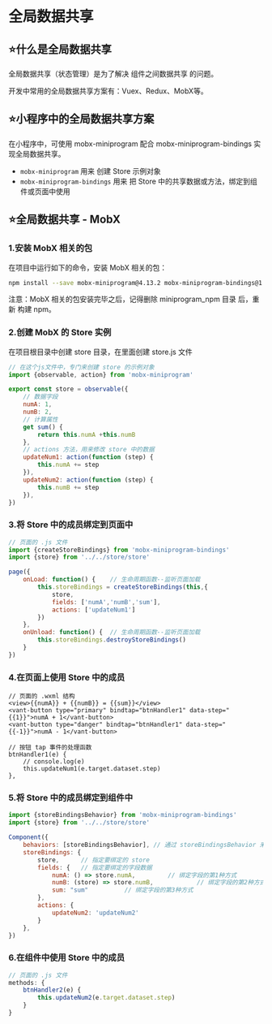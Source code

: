 # 全局数据共享

## :star:什么是全局数据共享

全局数据共享（状态管理）是为了解决 组件之间数据共享 的问题。

开发中常用的全局数据共享方案有：Vuex、Redux、MobX等。



## :star:小程序中的全局数据共享方案

在小程序中，可使用 mobx-miniprogram 配合 mobx-miniprogram-bindings 实现全局数据共享。

- `mobx-miniprogram` 用来 创建 Store 示例对象
- `mobx-miniprogram-bindings` 用来 把 Store 中的共享数据或方法，绑定到组件或页面中使用



## :star:全局数据共享 - MobX

### 1.安装 MobX 相关的包

在项目中运行如下的命令，安装 MobX 相关的包：

```sh
npm install --save mobx-miniprogram@4.13.2 mobx-miniprogram-bindings@1.2.1
```

注意：MobX 相关的包安装完毕之后，记得删除 miniprogram_npm 目录 后，重新 构建 npm。

### 2.创建 MobX 的 Store 实例

在项目根目录中创建 store 目录，在里面创建 store.js 文件

```js
// 在这个js文件中，专门来创建 store 的示例对象
import {observable, action} from 'mobx-miniprogram'

export const store = observable({
    // 数据字段
    numA: 1,
    numB: 2,
    // 计算属性
    get sum() {
        return this.numA +this.numB
    },
    // actions 方法，用来修改 store 中的数据
    updateNum1: action(function (step) {
        this.numA += step
    }),
    updateNum2: action(function (step) {
        this.numB += step
    }),
})
```

### 3.将 Store 中的成员绑定到页面中

```js
// 页面的 .js 文件
import {createStoreBindings} from 'mobx-miniprogram-bindings'
import {store} from '../../store/store'

page({
    onLoad: function() {	// 生命周期函数--监听页面加载
        this.storeBindings = createStoreBindings(this,{
            store,
            fields: ['numA','numB','sum'],
            actions: ['updateNum1']
        })
    },
    onUnload: function() {	// 生命周期函数--监听页面加载
        this.storeBindings.destroyStoreBindings()
    }
})
```

### 4.在页面上使用 Store 中的成员

```vue
// 页面的 .wxml 结构
<view>{{numA}} + {{numB}} = {{sum}}</view>
<vant-button type="primary" bindtap="btnHandler1" data-step="{{1}}">numA + 1</vant-button>
<vant-button type="danger" bindtap="btnHandler1" data-step="{{-1}}">numA - 1</vant-button>

// 按钮 tap 事件的处理函数
btnHandler1(e) {
	// console.log(e)
	this.updateNum1(e.target.dataset.step)
},
```

### 5.将 Store 中的成员绑定到组件中

```js
import {storeBindingsBehavior} from 'mobx-miniprogram-bindings'
import {store} from '../../store/store'

Component({
    behaviors: [storeBindingsBehavior],	// 通过 storeBindingsBehavior 来实现自动绑定
    storeBindings: {
        store,		// 指定要绑定的 store
        fields: {	// 指定要绑定的字段数据
            numA: () => store.numA,			// 绑定字段的第1种方式
            numB: (store) => store.numB,			// 绑定字段的第2种方式
            sum: "sum"			// 绑定字段的第3种方式
        },
        actions: {
            updateNum2: 'updateNum2'
        }
    },
})
```

### 6.在组件中使用 Store 中的成员

```js
// 页面的 .js 文件
methods: {
    btnHandler2(e) {
        this.updateNum2(e.target.dataset.step)
    }
}
```

